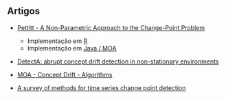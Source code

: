 ## Artigos

- [Pettitt - A Non-Parametric Approach to the Change-Point Problem](001-Article-Pettitt-Change-Point-MOA/README.md)
    - Implementação em [R](001-Article-Pettitt-Change-Point-MOA/pettitt.r)
    - Implementação em [Java / MOA](001-Article-Pettitt-Change-Point-MOA/Pettitt.java)

- [DetectA: abrupt concept drift detection in non-stationary environments](002-DetectA-Abrupt-Concept-Drift-Detection/README.md)

- [MOA - Concept Drift - Algorithms](003-MOA-Concept-Drift-Algorithms/README.md)

- [A survey of methods for time series change point detection](004-A-survey-of-methods-for-time-series-change-point-detection/README.md)
